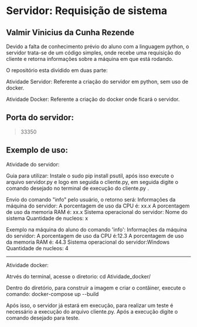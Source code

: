 # Servidor: Requisição de sistema

## Valmir Vinicius da Cunha Rezende

 
Devido a falta de conhecimento prévio do aluno com a linguagem python, o servidor trata-se de um código simples, onde recebe uma requisição do cliente e retorna informações sobre a máquina em que está rodando.

O repositório esta dividido em duas parte:

Atividade Servidor: Referente a criação do servidor em python, sem uso de docker.

Atividade Docker: Referente a criação do docker onde ficará o servidor.

##  Porta do servidor:

>33350

## Exemplo de uso:

Atividade do servidor:

Guia para utilizar: Instale o sudo pip install psutil, após isso execute o arquivo servidor.py e logo em seguida o cliente.py, em seguida digite o comando desejado no terminal de execução do cliente.py .

Envio do comando "info" pelo usuário, o retorno será:
Informações da máquina do servidor:
A porcentagem de uso da CPU é: xx.x
A porcentagem de uso da memoria RAM é: xx.x
Sistema operacional do servidor: Nome do sistema
Quantidade de nucleos: x


Exemplo na máquina do aluno do comando 'info':
Informações da máquina do servidor:
A porcentagem de uso da CPU é:12.3
A porcentagem de uso da memoria RAM é: 44.3
Sistema operacional do servidor:Windows
Quantidade de nucleos: 4


------------------------------------------------------------------------------------------------

Atividade docker:

Atrvés do terminal, acesse o diretorio: cd Atividade_docker/

Dentro do diretório, para construir a imagem e criar o contâiner, execute o comando: docker-compose up --build

Após isso, o servidor já estará em execução, para realizar um teste é necessário a execução do arquivo cliente.py. Após a execução digite o comando desejado para teste.



